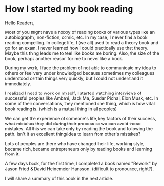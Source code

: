 # How I started my book reading

Hello Readers,

Most of you might have a hobby of reading books of various types like an autobiography, non-fiction, comic, etc. In my case, I never find a book reading compelling. In college life, I (we all) used to read a theory book and go for an exam. I never learned how I could practically use that theory. Maybe this thing leads me to feel like books are boring. Also, the size of the book, perhaps another reason for me to never like a book.

During my work, I face the problem of not able to communicate my idea to others or feel very under knowledged because sometimes my colleagues understood certain things very quickly, but I could not understand it immediately.

I realized I need to work on myself; I started watching interviews of successful peoples like Ambani, Jack Ma, Sundar Pichai, Elon Musk, etc. In some of their conversations, they mentioned one thing, which is how vital book reading is. (which is a mutual thing in all peoples)

We can get the experience of someone's life, key factors of their success, what mistakes they did during their process so we can avoid those mistakes. All this we can take only by reading the book and following the path. Isn't it an excellent thing/idea to learn from other's mistakes?

Lots of peoples are there who have changed their life, working style, became rich, became entrepreneurs only by reading books and learning from it.

A few days back, for the first time, I completed a book named "Rework" by Jason Fried & David Heinemeier Hansson. (difficult to pronounce, right?).

I will share a summary of this book in the next article.
